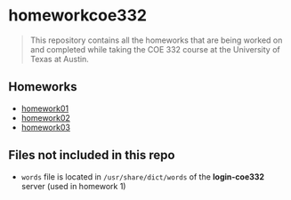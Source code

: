 # homeworkcoe332
> This repository contains all the homeworks that are being worked on and completed while taking the COE 332 course at the University of Texas at Austin.

## Homeworks
- [homework01](https://github.com/jaeestee/homeworkcoe332/tree/main/homework01)
- [homework02](https://github.com/jaeestee/homeworkcoe332/tree/main/homework02)
- [homework03](https://github.com/jaeestee/homeworkcoe332/tree/main/homework03)

## Files not included in this repo
- ``words`` file is located in ``/usr/share/dict/words`` of the **login-coe332** server (used in homework 1)

